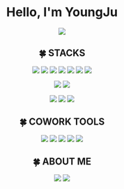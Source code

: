 <h1 align="center">Hello, I'm YoungJu </h1>
<p align="center">
  <img src="https://capsule-render.vercel.app/api?type=soft&color=ffcfe4&height=200&section=header&text=welcome!&fontSize=90&animation=twinkling&fontColor=ffffff" />
</p>

<h2 align="center">🍀 STACKS</h2>

<p align="center">
<img src="https://img.shields.io/badge/html5-%23E34F26.svg?style=for-the-badge&logo=html5&logoColor=white" />
<img src="https://img.shields.io/badge/react-%2320232a.svg?style=for-the-badge&logo=react&logoColor=%2361DAFB" />
<img src="https://img.shields.io/badge/React_Router-CA4245?style=for-the-badge&logo=react-router&logoColor=white" />
<img src="https://img.shields.io/badge/redux-%23593d88.svg?style=for-the-badge&logo=redux&logoColor=white" />
<img src="https://img.shields.io/badge/styled--components-DB7093?style=for-the-badge&logo=styled-components&logoColor=white" />
<img src="https://img.shields.io/badge/NPM-%23CB3837.svg?style=for-the-badge&logo=npm&logoColor=white" />
<img src="https://img.shields.io/badge/netlify-%23000000.svg?style=for-the-badge&logo=netlify&logoColor=#00C7B7" />
</p>
<p align="center">
<img src="https://img.shields.io/badge/node.js-6DA55F?style=for-the-badge&logo=node.js&logoColor=white" />
<img src="https://img.shields.io/badge/MongoDB-%234ea94b.svg?style=for-the-badge&logo=mongodb&logoColor=white" />
</p>

<p align="center">
<img src="https://img.shields.io/badge/c++-%2300599C.svg?style=for-the-badge&logo=c%2B%2B&logoColor=white" />
<img src="https://img.shields.io/badge/javascript-%23323330.svg?style=for-the-badge&logo=javascript&logoColor=%23F7DF1E" />
<img src="https://img.shields.io/badge/python-3670A0?style=for-the-badge&logo=python&logoColor=ffdd54" />
</p>

<h2 align="center">🍀 COWORK TOOLS</h2>

<p align="center">
<img src="https://img.shields.io/badge/github-%23121011.svg?style=for-the-badge&logo=github&logoColor=white" />
<img src="https://img.shields.io/badge/Notion-%23000000.svg?style=for-the-badge&logo=notion&logoColor=white" />
<img src="https://img.shields.io/badge/figma-%23F24E1E.svg?style=for-the-badge&logo=figma&logoColor=white" />
<img src="https://img.shields.io/badge/Slack-4A154B?style=for-the-badge&logo=slack&logoColor=white" />
<img src="https://img.shields.io/badge/Discord-%235865F2.svg?style=for-the-badge&logo=discord&logoColor=white" />
</p>


<h2 align="center">🍀 ABOUT ME</h2>

<p align="center">
<img src="https://img.shields.io/badge/youngju6143@gmail.com-D14836?style=for-the-badge&logo=gmail&logoColor=white" />
<a href="https://0ju428.tistory.com/">
  <img src="https://img.shields.io/badge/Tistory-A9BCF5?style=for-the-badge&logo=GitHub Sponsors&logoColor=white"&link=https://0ju428.tistory.com/"/>
</a>
</p>

